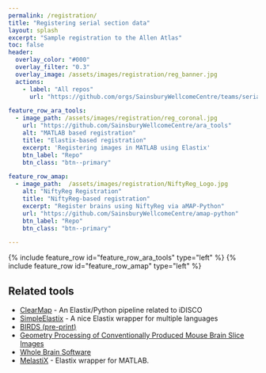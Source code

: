 ```yaml
---
permalink: /registration/
title: "Registering serial section data"
layout: splash
excerpt: "Sample registration to the Allen Atlas"
toc: false
header:
  overlay_color: "#000"
  overlay_filter: "0.3"
  overlay_image: /assets/images/registration/reg_banner.jpg
  actions:
    - label: "All repos"
      url: "https://github.com/orgs/SainsburyWellcomeCentre/teams/serial2p/repositories"

feature_row_ara_tools:
  - image_path: /assets/images/registration/reg_coronal.jpg
    url: "https://github.com/SainsburyWellcomeCentre/ara_tools"
    alt: "MATLAB based registration"
    title: "Elastix-based registration"
    excerpt: 'Registering images in MATLAB using Elastix'
    btn_label: "Repo"
    btn_class: "btn--primary"

feature_row_amap:
  - image_path:  /assets/images/registration/NiftyReg_Logo.jpg
    alt: "NiftyReg Registration"
    title: "NiftyReg-based registration"
    excerpt: "Register brains using NiftyReg via aMAP-Python"
    url: "https://github.com/SainsburyWellcomeCentre/amap-python"
    btn_label: "Repo"
    btn_class: "btn--primary"

---
```


{% include feature_row id="feature_row_ara_tools" type="left" %}
{% include feature_row id="feature_row_amap"      type="left" %}

## Related tools
- [ClearMap](https://idisco.info/) - An Elastix/Python pipeline related to iDISCO
- [SimpleElastix](https://simpleelastix.github.io/) - A nice Elastix wrapper for multiple languages
- [BIRDS (pre-print)](https://www.biorxiv.org/content/10.1101/2020.06.30.181255v2)
- [Geometry Processing of Conventionally Produced Mouse Brain Slice Images](https://www.ics.uci.edu/~agarwal/mouseBrain/index.html)
- [Whole Brain Software](http://www.wholebrainsoftware.org/)
- [MelastiX](https://github.com/raacampbell/matlab_elastix) - Elastix wrapper for MATLAB. 
